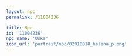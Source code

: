 ```yaml
---
layout: npc
permalink: /11004236

title: Npc
id: '11004236'
npc_name: 'Oska'
icon_url: 'portrait/npc/02010018_helena_p.png'
---
```

